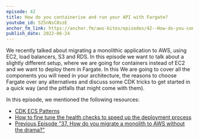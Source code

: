 ```yaml
---
episode: 42
title: How do you containerise and run your API with Fargate?
youtube_id: 5ZSnNsC8szE
anchor_fm_link: https://anchor.fm/aws-bites/episodes/42--How-do-you-containerise-and-run-your-API-with-Fargate-e1k6m3j
publish_date: 2022-06-24
---
```


We recently talked about migrating a monolithic application to AWS, using EC2, load balancers, S3 and RDS. In this episode we want to talk about a slightly different setup, where we are going for containers instead of EC2 and we want to deploy them in Fargate. In this We are going to cover all the components you will need in your architecture, the reasons to choose Fargate over any alternatives and discuss some CDK tricks to get started in a quick way (and the pitfalls that might come with them).

In this episode, we mentioned the following resources:

- [CDK ECS Patterns](https://docs.aws.amazon.com/cdk/api/v2/docs/aws-cdk-lib.aws_ecs_patterns-readme.html)
- [How to fine tune the health checks to speed up the deployment process](https://www.qovery.com/blog/how-to-speed-up-amazon-ecs-container-deployments)
- [Previous Episode "37. How do you migrate a monolith to AWS without the drama?"](https://awsbites.com/37-how-do-you-migrate-a-monolith-to-aws-without-the-drama/)
